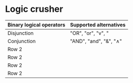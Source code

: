 # **Logic crusher**

| Binary logical operators | Supported alternatives |
|----------|----------|
| Disjunction | "OR", "or", "v", "|", "\||" |
| Conjunction |  "AND", "and", "&", "∧" |
| Row 2    |      |
| Row 2    |     |
| Row 2    |     |
| Row 2    |     |
